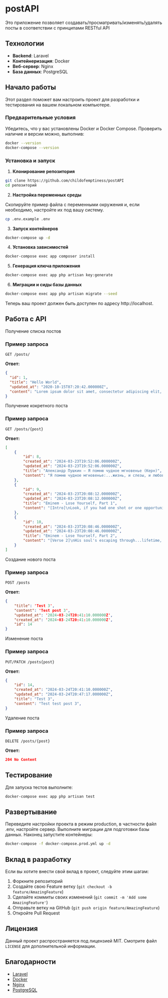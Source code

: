 # postAPI

Это приложение позволяет создавать/просматривать/изменять/удалять посты в соответствии с принципами RESTful API

## Технологии

- **Backend**: Laravel
- **Контейнеризация**: Docker
- **Веб-сервер**: Nginx
- **База данных**: PostgreSQL

## Начало работы

Этот раздел поможет вам настроить проект для разработки и тестирования на вашем локальном компьютере.

### Предварительные условия

Убедитесь, что у вас установлены Docker и Docker Compose. Проверить наличие и версии можно, выполнив:

```bash
docker --version
docker-compose --version
```

### Установка и запуск

1. **Клонирование репозитория**

```bash
git clone https://github.com/childofemptiness/postAPI
cd репозиторий
```

2. **Настройка переменных среды**

Скопируйте пример файла с переменными окружения и, если необходимо, настройте их под вашу систему.

```bash
cp .env.example .env
```

3. **Запуск контейнеров**

```bash
docker-compose up -d
```

4. **Установка зависимостей**

```bash
docker-compose exec app composer install
```

5. **Генерация ключа приложения**

```bash
docker-compose exec app php artisan key:generate
```

6. **Миграции и сиды базы данных**

```bash
docker-compose exec app php artisan migrate --seed
```

Теперь ваш проект должен быть доступен по адресу http://localhost.

## Работа с API

Получение списка постов

### Пример запроса

```http
GET /posts/
```

**Ответ:**

```json
{
  "id": 1,
  "title": "Hello World",
  "updated_at": "2020-10-15T07:20:42.000000Z",
  "content": "Lorem ipsum dolor sit amet, consectetur adipiscing elit, sed do eiusmod tempor incididunt ut labore et dolore magna aliqua. Ut enim ad minim veniam, quis nostrud exercitation ullamco laboris nisi ut aliquip ex ea commodo consequat. Duis aute irure dolor in reprehenderit in voluptate velit esse cillum dolore eu fugiat nulla pariatur. Excepteur sint occaecat cupidatat non proident, sunt in culpa qui officia deserunt mollit anim id est laborum."
}
```
Получение кокретного поста

### Пример запроса

```http
GET /posts/{post}
```
**Ответ:**

```json
[
    {
        "id": 8,
        "created_at": "2024-03-23T19:52:06.000000Z",
        "updated_at": "2024-03-23T19:52:06.000000Z",
        "title": "Александр Пушкин — Я помню чудное мгновенье (Керн)",
        "content": "Я помню чудное мгновенье:...жизнь, и слезы, и любовь."
    },
    {
        "id": 9,
        "created_at": "2024-03-23T20:08:12.000000Z",
        "updated_at": "2024-03-23T20:08:12.000000Z",
        "title": "Eminem - Lose Yourself, Part 1",
        "content": "[Intro]\nLook, if you had one shot or one opportunity...opportunity comes once in a lifetime, yo\nYou better"
    },
    {
        "id": 10,
        "created_at": "2024-03-23T20:08:46.000000Z",
        "updated_at": "2024-03-23T20:08:46.000000Z",
        "title": "Eminem - Lose Yourself, Part 2",
        "content": "[Verse 2]\nHis soul's escaping through...lifetime, yo\nYou better"
    }
]
```

Создание нового поста

### Пример запроса

```http
POST /posts
```
**Ответ:**

```json
{
    "title": 'Test 3', 
    "content": 'Test post 3', 
    "updated_at": '2024-03-24T20:41:10.000000Z', 
    "created_at": '2024-03-24T20:41:10.000000Z', 
    "id": 14
}
```
Изменение поста

### Пример запроса

```http
PUT/PATCH /posts{post}
```
**Ответ:**

```json
{
    "id": 14, 
    "created_at": "2024-03-24T20:41:10.000000Z", 
    "updated_at": "2024-03-24T20:47:17.000000Z", 
    "title": "Test 3", 
    "content": "Test test post 3",
}
```

Удаление поста

### Пример запроса

```http
DELETE /posts/{post}
```
**Ответ:**

```json
204 No Content
```

## Тестирование

Для запуска тестов выполните:

```bash
docker-compose exec app php artisan test
```

## Развертывание

Переведите настройки проекта в режим production, в частности файл .env, настройте сервер. Выполните миграции для подготовки базы данных. Наконец запустите контейнеры:

```bash
docker-compose -f docker-compose.prod.yml up -d
```

## Вклад в разработку

Если вы хотите внести свой вклад в проект, следуйте этим шагам:

1. Форкните репозиторий
2. Создайте свою Feature ветку (`git checkout -b feature/AmazingFeature`)
3. Сделайте коммиты своих изменений (`git commit -m 'Add some AmazingFeature'`)
4. Отправьте ветку на GitHub (`git push origin feature/AmazingFeature`)
5. Откройте Pull Request

## Лицензия

Данный проект распространяется под лицензией MIT. Смотрите файл `LICENSE` для дополнительной информации.

## Благодарности

- [Laravel](https://laravel.com/)
- [Docker](https://www.docker.com/)
- [Nginx](https://nginx.org/)
- [PostgreSQL](https://www.postgresql.org/)
